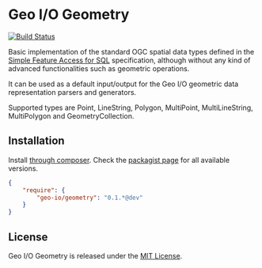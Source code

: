 Geo I/O Geometry
================

[![Build Status](https://travis-ci.org/geo-io/geometry.png?branch=master)](https://travis-ci.org/geo-io/geometry)

Basic implementation of the standard OGC spatial data types defined in the
[Simple Feature Access for SQL](http://www.opengeospatial.org/standards/sfs)
specification, although without any kind of advanced functionalities such as
geometric operations.

It can be used as a default input/output for the Geo I/O geometric data
representation parsers and generators.

Supported types are Point, LineString, Polygon, MultiPoint, MultiLineString,
MultiPolygon and GeometryCollection.


Installation
------------

Install [through composer](http://getcomposer.org). Check the
[packagist page](https://packagist.org/packages/geo-io/geometry) for all
available versions.

```json
{
    "require": {
        "geo-io/geometry": "0.1.*@dev"
    }
}
```

License
-------

Geo I/O Geometry is released under the [MIT License](LICENSE).
